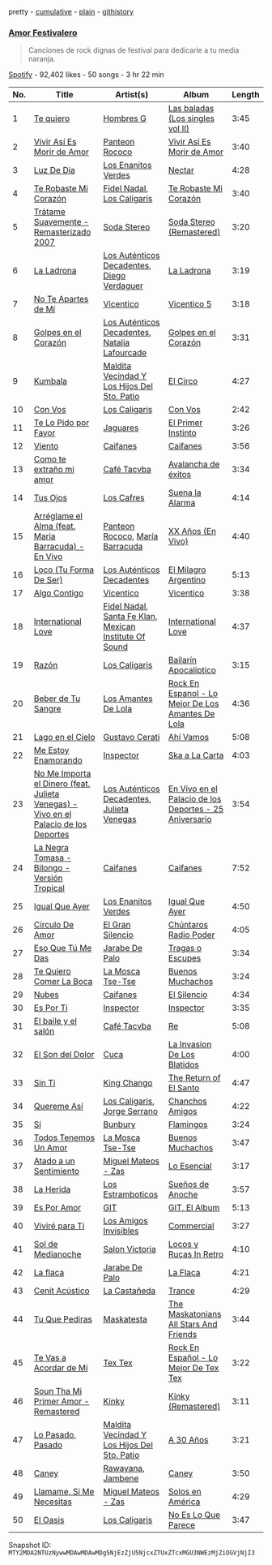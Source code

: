 pretty - [cumulative](/playlists/cumulative/37i9dQZF1DXayjeC0C6R14.md) - [plain](/playlists/plain/37i9dQZF1DXayjeC0C6R14) - [githistory](https://github.githistory.xyz/mackorone/spotify-playlist-archive/blob/main/playlists/plain/37i9dQZF1DXayjeC0C6R14)

### [Amor Festivalero](https://open.spotify.com/playlist/37i9dQZF1DXayjeC0C6R14)

> Canciones de rock dignas de festival para dedicarle a tu media naranja.

[Spotify](https://open.spotify.com/user/spotify) - 92,402 likes - 50 songs - 3 hr 22 min

| No. | Title | Artist(s) | Album | Length |
|---|---|---|---|---|
| 1 | [Te quiero](https://open.spotify.com/track/6tu2FHuKL9C8pwNrityweQ) | [Hombres G](https://open.spotify.com/artist/60uh2KYYSCqAgJNxcU4DA0) | [Las baladas \(Los singles vol II\)](https://open.spotify.com/album/2lsc9HZQaNf3gT7lIys2vN) | 3:45 |
| 2 | [Vivir Así Es Morir de Amor](https://open.spotify.com/track/71h8iMqAN3aETovkKf1IV0) | [Panteon Rococo](https://open.spotify.com/artist/11mqrDSFRRz8g0Wb3syJj5) | [Vivir Así Es Morir de Amor](https://open.spotify.com/album/0oFLZcoAUZe4FKvi9XjN1g) | 3:40 |
| 3 | [Luz De Dia](https://open.spotify.com/track/6TqXieeBcZZHyaO14hQpKx) | [Los Enanitos Verdes](https://open.spotify.com/artist/4TK1gDgb7QKoPFlzRrBRgR) | [Nectar](https://open.spotify.com/album/6g9Bcwy0fBb5kgnfQQrvV0) | 4:28 |
| 4 | [Te Robaste Mi Corazón](https://open.spotify.com/track/4rz1uz4tBkNIQzLqse6w9D) | [Fidel Nadal](https://open.spotify.com/artist/7l2wptrNdI4wEHxTlWa6SS), [Los Caligaris](https://open.spotify.com/artist/13wFTN72PGSUxzEHJP5Ljs) | [Te Robaste Mi Corazón](https://open.spotify.com/album/7y1Yb6yojBy210n7Ha8DRR) | 3:40 |
| 5 | [Trátame Suavemente \- Remasterizado 2007](https://open.spotify.com/track/65DBZofI0b79kfHTcWWDuU) | [Soda Stereo](https://open.spotify.com/artist/7An4yvF7hDYDolN4m5zKBp) | [Soda Stereo \(Remastered\)](https://open.spotify.com/album/3i4nU0OIi7gMmXDEhG9ZRt) | 3:20 |
| 6 | [La Ladrona](https://open.spotify.com/track/1Gyfg0uusL0jDRllWpwM72) | [Los Auténticos Decadentes](https://open.spotify.com/artist/3HrbmsYpKjWH1lzhad7alj), [Diego Verdaguer](https://open.spotify.com/artist/2UFqwY8A3PLcx8pAkg9g5P) | [La Ladrona](https://open.spotify.com/album/6xr5n3aPVt5KuerSkh86C5) | 3:19 |
| 7 | [No Te Apartes de Mí](https://open.spotify.com/track/74KqkyHbpneHF6JT8EwUOO) | [Vicentico](https://open.spotify.com/artist/25THA9HUHoxpCT4LBp7UsZ) | [Vicentico 5](https://open.spotify.com/album/1XKqjErvJYimD94yD3v6ky) | 3:18 |
| 8 | [Golpes en el Corazón](https://open.spotify.com/track/5fXk93H1gUgNtZrDGiNLR4) | [Los Auténticos Decadentes](https://open.spotify.com/artist/3HrbmsYpKjWH1lzhad7alj), [Natalia Lafourcade](https://open.spotify.com/artist/1hcdI2N1023RvSwLzTtdsp) | [Golpes en el Corazón](https://open.spotify.com/album/1v2sXZ3GCmKSwGOM24VSiZ) | 3:31 |
| 9 | [Kumbala](https://open.spotify.com/track/5EfHXTq8UPCFyPDvCNIKMm) | [Maldita Vecindad Y Los Hijos Del 5to\. Patio](https://open.spotify.com/artist/6WvDtNFHOWHfiNy8NVHujT) | [El Circo](https://open.spotify.com/album/5VJ9cWdT6Kv9UawePqLhCI) | 4:27 |
| 10 | [Con Vos](https://open.spotify.com/track/5DNRryBkStHmqKtwigXZFR) | [Los Caligaris](https://open.spotify.com/artist/13wFTN72PGSUxzEHJP5Ljs) | [Con Vos](https://open.spotify.com/album/7xHsHJ5JbDXhiHhoCfeiN9) | 2:42 |
| 11 | [Te Lo Pido por Favor](https://open.spotify.com/track/6iRkrVOhCjgKFB2cBWnx4M) | [Jaguares](https://open.spotify.com/artist/1RgXxY6uzWo9cjYYwwgVGq) | [El Primer Instinto](https://open.spotify.com/album/7BDdocfgBjmh5bw2VKA6JL) | 3:26 |
| 12 | [Viento](https://open.spotify.com/track/6QJCZyJv1fhkCyZA3lRoAD) | [Caifanes](https://open.spotify.com/artist/1GImnM7WYVp95431ypofy9) | [Caifanes](https://open.spotify.com/album/7oNSmwtmqu8EvnD3cv2HOr) | 3:56 |
| 13 | [Como te extraño mi amor](https://open.spotify.com/track/6hFHsQWB7HdVrSe7efRR82) | [Café Tacvba](https://open.spotify.com/artist/09xj0S68Y1OU1vHMCZAIvz) | [Avalancha de éxitos](https://open.spotify.com/album/33iiSdb0XhQI0dSstspDls) | 3:34 |
| 14 | [Tus Ojos](https://open.spotify.com/track/6yyrsrci6u2nreFlhXSy3J) | [Los Cafres](https://open.spotify.com/artist/2ST5XwWB4uXGKk2NXP8DUI) | [Suena la Alarma](https://open.spotify.com/album/3b6Shbr4R5szup0i6Yo6Dv) | 4:14 |
| 15 | [Arréglame el Alma \(feat\. Maria Barracuda\) \- En Vivo](https://open.spotify.com/track/7wL7mQUpStsapIkNuy0d2Z) | [Panteon Rococo](https://open.spotify.com/artist/11mqrDSFRRz8g0Wb3syJj5), [María Barracuda](https://open.spotify.com/artist/39wff4xdW1Xg88XzoTvySv) | [XX Años \(En Vivo\)](https://open.spotify.com/album/4YfBlW4L2iqbqq7masWr9V) | 4:40 |
| 16 | [Loco \(Tu Forma De Ser\)](https://open.spotify.com/track/3ydweVPwq9PCEVJ8WwqT6u) | [Los Auténticos Decadentes](https://open.spotify.com/artist/3HrbmsYpKjWH1lzhad7alj) | [El Milagro Argentino](https://open.spotify.com/album/2pqscM7JlS6XR6fk7Y8tVZ) | 5:13 |
| 17 | [Algo Contigo](https://open.spotify.com/track/4zsDA31stWMtLveU61hejd) | [Vicentico](https://open.spotify.com/artist/25THA9HUHoxpCT4LBp7UsZ) | [Vicentico](https://open.spotify.com/album/6Qt9Yiol5QcAEeKPyIQafo) | 3:38 |
| 18 | [International Love](https://open.spotify.com/track/6WnHvniJIHbDGe9Re8c591) | [Fidel Nadal](https://open.spotify.com/artist/7l2wptrNdI4wEHxTlWa6SS), [Santa Fe Klan](https://open.spotify.com/artist/4tm8CEdm4pkQsEh4jIr9Yp), [Mexican Institute Of Sound](https://open.spotify.com/artist/4TPTW3cTwUtiihgOMSQfmy) | [International Love](https://open.spotify.com/album/4BsnVbmnvKel6j1bR3lCeS) | 4:37 |
| 19 | [Razón](https://open.spotify.com/track/2dSz2px33HmyFwL5rDlh2e) | [Los Caligaris](https://open.spotify.com/artist/13wFTN72PGSUxzEHJP5Ljs) | [Bailarín Apocalíptico](https://open.spotify.com/album/1wLDlwN9FfneiyC5ZuJIeQ) | 3:15 |
| 20 | [Beber de Tu Sangre](https://open.spotify.com/track/3Gr4OWY7lAXAq7PpgUbctG) | [Los Amantes De Lola](https://open.spotify.com/artist/7IwYwKG6VacXOThKHvPgUc) | [Rock En Espanol \- Lo Mejor De Los Amantes De Lola](https://open.spotify.com/album/38l9gB9jzOiWkQaR36ZhUG) | 4:36 |
| 21 | [Lago en el Cielo](https://open.spotify.com/track/17eJyYLIlMNlOqcwHYJ9F2) | [Gustavo Cerati](https://open.spotify.com/artist/1QOmebWGB6FdFtW7Bo3F0W) | [Ahí Vamos](https://open.spotify.com/album/7KHNK7l8peO0t95I1v7BmP) | 5:08 |
| 22 | [Me Estoy Enamorando](https://open.spotify.com/track/0CYoeBgcZEPjiRhwtxGDTR) | [Inspector](https://open.spotify.com/artist/4OiCK9NnTWhakDIG57uBUA) | [Ska a La Carta](https://open.spotify.com/album/2h8m3JO1mo6Kew8UEQDtPd) | 4:03 |
| 23 | [No Me Importa el Dinero \(feat\. Julieta Venegas\) \- Vivo en el Palacio de los Deportes](https://open.spotify.com/track/4wXjnoLIMTninCnKRgGsQc) | [Los Auténticos Decadentes](https://open.spotify.com/artist/3HrbmsYpKjWH1lzhad7alj), [Julieta Venegas](https://open.spotify.com/artist/2QWIScpFDNxmS6ZEMIUvgm) | [En Vivo en el Palacio de los Deportes \- 25 Aniversario](https://open.spotify.com/album/7gSe5tBOrBERCFvQgR6TsC) | 3:54 |
| 24 | [La Negra Tomasa \- Bilongo \- Versión Tropical](https://open.spotify.com/track/6cVHu0HmKo4oEOSOqooTa3) | [Caifanes](https://open.spotify.com/artist/1GImnM7WYVp95431ypofy9) | [Caifanes](https://open.spotify.com/album/7oNSmwtmqu8EvnD3cv2HOr) | 7:52 |
| 25 | [Igual Que Ayer](https://open.spotify.com/track/2JlVEgNJwskpAGSudKPqLD) | [Los Enanitos Verdes](https://open.spotify.com/artist/4TK1gDgb7QKoPFlzRrBRgR) | [Igual Que Ayer](https://open.spotify.com/album/5L7tBkravu3KFBQlry16Jp) | 4:50 |
| 26 | [Círculo De Amor](https://open.spotify.com/track/3GZf0kWZobn4GwkujDYR7C) | [El Gran Silencio](https://open.spotify.com/artist/6pWTPhk1AtVfNmkaeXXVpD) | [Chúntaros Radio Poder](https://open.spotify.com/album/0wqb0G7P5hA3ajYi9ihVQL) | 4:05 |
| 27 | [Eso Que Tú Me Das](https://open.spotify.com/track/40tFJtuES1da2fg0OurUdI) | [Jarabe De Palo](https://open.spotify.com/artist/5B6H1Dq77AV1LZWrbNsuH5) | [Tragas o Escupes](https://open.spotify.com/album/654eDsgy2UItWWpSOly0U7) | 3:34 |
| 28 | [Te Quiero Comer La Boca](https://open.spotify.com/track/6Y5k0NupErwLzOQXDxfVFa) | [La Mosca Tse\-Tse](https://open.spotify.com/artist/60nua3AsVSfADZtg5Hdz3W) | [Buenos Muchachos](https://open.spotify.com/album/5a1eBYCKsIcd5yIHtKBUzM) | 3:24 |
| 29 | [Nubes](https://open.spotify.com/track/7w4ojcH8NJ4LBmJZhSBTcT) | [Caifanes](https://open.spotify.com/artist/1GImnM7WYVp95431ypofy9) | [El Silencio](https://open.spotify.com/album/1WrK98KVZxkTgMD3a9Kpnl) | 4:34 |
| 30 | [Es Por Ti](https://open.spotify.com/track/3UYYwbchCP47jl2Q9tAhMc) | [Inspector](https://open.spotify.com/artist/4OiCK9NnTWhakDIG57uBUA) | [Inspector](https://open.spotify.com/album/3q5bV5Fq3XEzbW5a0mAfcB) | 3:35 |
| 31 | [El baile y el salón](https://open.spotify.com/track/63QpuNHIZ8APaK37LkV8Xd) | [Café Tacvba](https://open.spotify.com/artist/09xj0S68Y1OU1vHMCZAIvz) | [Re](https://open.spotify.com/album/7EJ5pXrSqqfybKyfbvlz84) | 5:08 |
| 32 | [El Son del Dolor](https://open.spotify.com/track/6Sg8HCDhEX0IL7My2HjS6H) | [Cuca](https://open.spotify.com/artist/14xs9RNQa8MHRS7YU8Bzfk) | [La Invasion De Los Blatidos](https://open.spotify.com/album/7ob1QWWWDWYkpewkCuYKEE) | 4:00 |
| 33 | [Sin Ti](https://open.spotify.com/track/1mmaywWRQzNE5dt0eUISBd) | [King Chango](https://open.spotify.com/artist/5nZlhgO7iNedGlO0gKu9us) | [The Return of El Santo](https://open.spotify.com/album/5cOccFEax9P6EPRJc4xPx9) | 4:47 |
| 34 | [Quereme Así](https://open.spotify.com/track/5SYefHqRXNFjmBLICBseWw) | [Los Caligaris](https://open.spotify.com/artist/13wFTN72PGSUxzEHJP5Ljs), [Jorge Serrano](https://open.spotify.com/artist/0MKZAy5tWkpbK7elkCZRLF) | [Chanchos Amigos](https://open.spotify.com/album/4CVKkxqqOZmGCNqEqAvvOY) | 4:22 |
| 35 | [Sí](https://open.spotify.com/track/0RiW6UAHvVbYVEp4Kvxbwj) | [Bunbury](https://open.spotify.com/artist/4uqzzJg3ww5eH7IgGV7DMT) | [Flamingos](https://open.spotify.com/album/2MUTc0OJT6lOZCwifS1LyB) | 3:24 |
| 36 | [Todos Tenemos Un Amor](https://open.spotify.com/track/6SgkilvKX94WfXRbhr3RCu) | [La Mosca Tse\-Tse](https://open.spotify.com/artist/60nua3AsVSfADZtg5Hdz3W) | [Buenos Muchachos](https://open.spotify.com/album/5a1eBYCKsIcd5yIHtKBUzM) | 3:47 |
| 37 | [Atado a un Sentimiento](https://open.spotify.com/track/3saHmHGSuye9ysBOlv3Pkx) | [Miguel Mateos \- Zas](https://open.spotify.com/artist/3YG18nhGaJkR1F6VpcnSG6) | [Lo Esencial](https://open.spotify.com/album/7zrwTOHJUTWDJBSED3mhbD) | 3:17 |
| 38 | [La Herida](https://open.spotify.com/track/0vQfzyjQFHQ208JCNjcE5H) | [Los Estramboticos](https://open.spotify.com/artist/53nmySG01mYmqoUx3fKymx) | [Sueños de Anoche](https://open.spotify.com/album/5B2tIZLviuK1wYbrxA9cff) | 3:57 |
| 39 | [Es Por Amor](https://open.spotify.com/track/7cwtDwkH0PHHQmfbkZM8Ox) | [GIT](https://open.spotify.com/artist/21o0KNjooi1XjygW6V70NM) | [GIT, El Album](https://open.spotify.com/album/7Hg6EdwBShAdwAfUy4fFDN) | 5:13 |
| 40 | [Viviré para Ti](https://open.spotify.com/track/2urjF7QhprjmNRK2aqLnxE) | [Los Amigos Invisibles](https://open.spotify.com/artist/5x3mrCTZmkoTXURN7pWdGN) | [Commercial](https://open.spotify.com/album/2LjbDdADARNuV39Dxz9ISb) | 3:27 |
| 41 | [Sol de Medianoche](https://open.spotify.com/track/5IZ0g6oo8OUa6fP1zBQpWB) | [Salon Victoria](https://open.spotify.com/artist/1xOtUH3e7hrO0nJesm68Ea) | [Locos y Rucas In Retro](https://open.spotify.com/album/3OEHH1ixOYMH6NKkLmxRmI) | 4:10 |
| 42 | [La flaca](https://open.spotify.com/track/0ll9JAIrM3NVBOMl45sxSX) | [Jarabe De Palo](https://open.spotify.com/artist/5B6H1Dq77AV1LZWrbNsuH5) | [La Flaca](https://open.spotify.com/album/1O5kJTerozuI2WLgzvIz2m) | 4:21 |
| 43 | [Cenit Acústico](https://open.spotify.com/track/0rHLMqXVjJlfV7GrHujBvl) | [La Castañeda](https://open.spotify.com/artist/7fFzUTQmuK6dcxov1opn5Q) | [Trance](https://open.spotify.com/album/3aHa7uq45Sob1hGiKAiwxi) | 4:29 |
| 44 | [Tu Que Pediras](https://open.spotify.com/track/43rvPyr8S3YGjE61efRlrw) | [Maskatesta](https://open.spotify.com/artist/7IyBMp52r2T01C39t27vrE) | [The Maskatonians All Stars And Friends](https://open.spotify.com/album/369qblMdVKisn6er3exhcw) | 3:44 |
| 45 | [Te Vas a Acordar de Mí](https://open.spotify.com/track/1kaLpH5uG4l7RbLKYU7bF5) | [Tex Tex](https://open.spotify.com/artist/22UoNzSexUEdL4mnuA8eD4) | [Rock En Español \- Lo Mejor De Tex Tex](https://open.spotify.com/album/3Sx5ggdxFDZxsn3Y6IjmhG) | 3:22 |
| 46 | [Soun Tha Mi Primer Amor \- Remastered](https://open.spotify.com/track/1ABzvnkHLpLaIN7VlB00LJ) | [Kinky](https://open.spotify.com/artist/4WOIfFwyvx22jM0eg2fpKv) | [Kinky \(Remastered\)](https://open.spotify.com/album/0EuvehvpSxGl1Q3GJ0p6pI) | 3:11 |
| 47 | [Lo Pasado, Pasado](https://open.spotify.com/track/0loVgkJy6V4bK1RwN47eBl) | [Maldita Vecindad Y Los Hijos Del 5to\. Patio](https://open.spotify.com/artist/6WvDtNFHOWHfiNy8NVHujT) | [A 30 Años](https://open.spotify.com/album/6N14CMYjjUcMFgWIsQqRgY) | 3:21 |
| 48 | [Caney](https://open.spotify.com/track/1iy127mskdnMF5mC5kicFF) | [Rawayana](https://open.spotify.com/artist/2AbQwU2cuEGfD465wCXlg2), [Jambene](https://open.spotify.com/artist/4u1dsEB1FKbGcdG0EAvxP8) | [Caney](https://open.spotify.com/album/1x8IWBHGkrxSuHZibxOvgc) | 3:50 |
| 49 | [Llamame, Si Me Necesitas](https://open.spotify.com/track/42HQLzOUKwStGDTNlX0DzY) | [Miguel Mateos \- Zas](https://open.spotify.com/artist/3YG18nhGaJkR1F6VpcnSG6) | [Solos en América](https://open.spotify.com/album/2xuIhYMc9jjZDUynjd64RM) | 4:29 |
| 50 | [El Oasis](https://open.spotify.com/track/0QnqvWRqa5SGHBw1F8EFgM) | [Los Caligaris](https://open.spotify.com/artist/13wFTN72PGSUxzEHJP5Ljs) | [No Es Lo Que Parece](https://open.spotify.com/album/3zSpK9IRrUvX96rTL5tmzC) | 3:47 |

Snapshot ID: `MTY2MDA2NTUzNywwMDAwMDAwMDg5NjEzZjU5NjcxZTUxZTcxMGU3NWEzMjZiOGVjNjI3`
